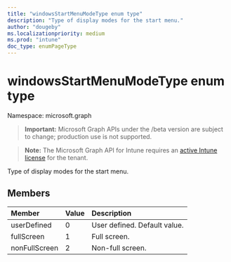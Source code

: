 ```yaml
---
title: "windowsStartMenuModeType enum type"
description: "Type of display modes for the start menu."
author: "dougeby"
ms.localizationpriority: medium
ms.prod: "intune"
doc_type: enumPageType
---
```


# windowsStartMenuModeType enum type

Namespace: microsoft.graph

> **Important:** Microsoft Graph APIs under the /beta version are subject to change; production use is not supported.

> **Note:** The Microsoft Graph API for Intune requires an [active Intune license](https://go.microsoft.com/fwlink/?linkid=839381) for the tenant.

Type of display modes for the start menu.

## Members
|Member|Value|Description|
|:---|:---|:---|
|userDefined|0|User defined. Default value.|
|fullScreen|1|Full screen.|
|nonFullScreen|2|Non-full screen.|



